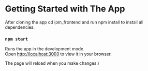 # Getting Started with The App
After cloning the app cd ipm_frontend and run npm install to  install all dependencies.


### `npm start`

Runs the app in the development mode.\
Open [http://localhost:3000](http://localhost:3000) to view it in your browser.

The page will reload when you make changes.\